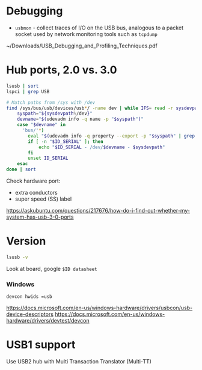 # Debugging

- `usbmon` - collect traces of I/O on the USB bus, analogous to a packet socket used by network monitoring tools such as `tcpdump`

~/Downloads/USB_Debugging_and_Profiling_Techniques.pdf

# Hub ports, 2.0 vs. 3.0

```bash
lsusb | sort
lspci | grep USB

# Match paths from /sys with /dev
find /sys/bus/usb/devices/usb*/ -name dev | while IFS= read -r sysdevpath; do
    syspath="${sysdevpath%/dev}"
    devname="$(udevadm info -q name -p "$syspath")"
    case "$devname" in
      'bus/'*)
        eval "$(udevadm info -q property --export -p "$syspath" | grep ID_SERIAL)"
        if [ -n "$ID_SERIAL" ]; then
            echo "$ID_SERIAL - /dev/$devname - $sysdevpath"
        fi
        unset ID_SERIAL
    esac
done | sort
```

Check hardware port: 

- extra conductors
- super speed (SS) label

https://askubuntu.com/questions/217676/how-do-i-find-out-whether-my-system-has-usb-3-0-ports

# Version

```bash
lsusb -v
```

Look at board, google `$ID datasheet`

### Windows

```
devcon hwids =usb
```

https://docs.microsoft.com/en-us/windows-hardware/drivers/usbcon/usb-device-descriptors
https://docs.microsoft.com/en-us/windows-hardware/drivers/devtest/devcon

# USB1 support

Use USB2 hub with Multi Transaction Translator (Multi-TT)
